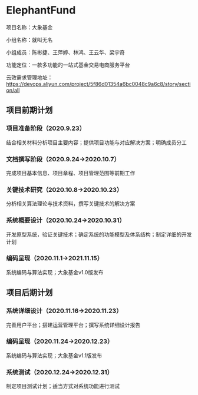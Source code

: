 # ElephantFund

项目名称：大象基金

小组名称：就叫无名

小组成员：陈彬捷、王萍婷、林鸿、王云华、梁宇奇

功能定位：一款多功能的一站式基金交易电商服务平台

云效需求管理地址：https://devops.aliyun.com/project/5f86d01354a6bc0048c9a6c8/story/section/all

## 项目前期计划
### 项目准备阶段（2020.9.23）
结合相关材料分析项目主要内容；提供项目功能与对应解决方案；明确成员分工

### 文档撰写阶段（2020.9.24->2020.10.7）
完成项目基本信息、项目章程、项目管理范围等前期工作

### 关键技术研究（2020.10.8->2020.10.23）
分析相关算法理论与技术资料，撰写关键技术的解决方案

### 系统概要设计（2020.10.24->2020.10.31）
开发原型系统，验证关键技术；确定系统的功能模型及体系结构；制定详细的开发计划

### 编码呈现（2020.11.1->2021.11.15）
系统编码与算法实现；大象基金v1.0版发布

## 项目后期计划
### 系统详细设计（2020.11.16->2020.11.23）
完善用户平台；搭建运营管理平台；撰写系统详细设计报告

### 编码呈现（2020.11.24->2020.12.23）
系统编码与算法实现；大象基金v1.1版发布

### 系统测试（2020.12.24->2020.12.31）
制定项目测试计划；适当方式对系统功能进行测试
